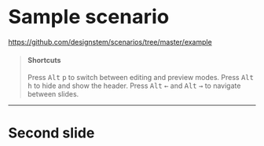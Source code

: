 # <big><big>Sample scenario</big></big>

https://github.com/designstem/scenarios/tree/master/example

> #### Shortcuts
> Press <kbd>Alt</kbd> <kbd>p</kbd> to switch between editing and preview modes.
> Press  <kbd>Alt</kbd> <kbd>h</kbd> to hide and show the header.
> Press <kbd>Alt</kbd> <kbd>←</kbd> and <kbd>Alt</kbd> <kbd>→</kbd> to navigate between slides.

<f-next-button />

---

# Second slide

<f-prev-button />